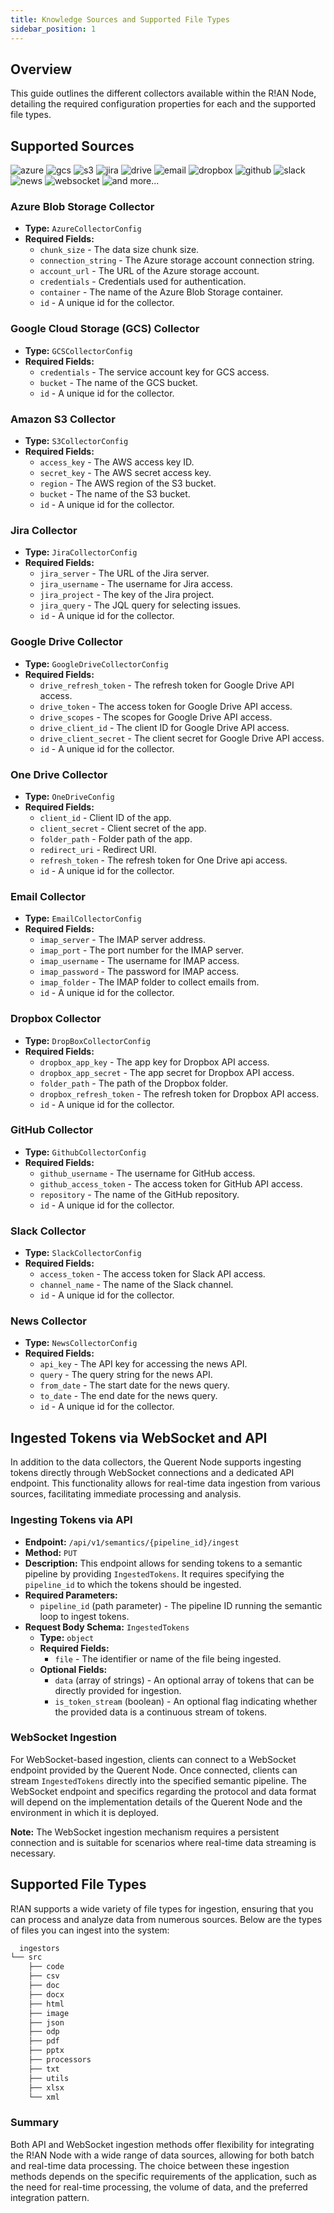 ```yaml
---
title: Knowledge Sources and Supported File Types
sidebar_position: 1
---
```


## Overview

This guide outlines the different collectors available within the R!AN Node, detailing the required configuration properties for each and the supported file types.

## Supported Sources

![azure](../assets/collectors/azure.svg) ![gcs](../assets/collectors/gcs.svg) ![s3](../assets/collectors/aws.svg) ![jira](../assets/collectors/jira.svg) ![drive](../assets/collectors/drive.svg) ![email](../assets/collectors/email.svg) ![dropbox](../assets/collectors/dropbox.svg) ![github](../assets/collectors/github.svg) ![slack](../assets/collectors/slack.svg) ![news](../assets/collectors/news.svg) ![websocket](../assets/collectors/socket.svg) ![and more...](../assets/collectors/and_more.webp)

### Azure Blob Storage Collector

- **Type:** `AzureCollectorConfig`
- **Required Fields:**
  - `chunk_size` -  The data size chunk size. 
  - `connection_string` - The Azure storage account connection string.
  - `account_url` - The URL of the Azure storage account.
  - `credentials` - Credentials used for authentication.
  - `container` - The name of the Azure Blob Storage container.
  - `id` - A unique id for the collector.

### Google Cloud Storage (GCS) Collector

- **Type:** `GCSCollectorConfig`
- **Required Fields:**
  - `credentials` - The service account key for GCS access.
  - `bucket` - The name of the GCS bucket.
  - `id` - A unique id for the collector.

### Amazon S3 Collector

- **Type:** `S3CollectorConfig`
- **Required Fields:**
  - `access_key` - The AWS access key ID.
  - `secret_key` - The AWS secret access key.
  - `region` - The AWS region of the S3 bucket.
  - `bucket` - The name of the S3 bucket.
  - `id` - A unique id for the collector.

### Jira Collector

- **Type:** `JiraCollectorConfig`
- **Required Fields:**
  - `jira_server` - The URL of the Jira server.
  - `jira_username` - The username for Jira access.
  - `jira_project` - The key of the Jira project.
  - `jira_query` - The JQL query for selecting issues.
  - `id` - A unique id for the collector.

### Google Drive Collector

- **Type:** `GoogleDriveCollectorConfig`
- **Required Fields:**
  - `drive_refresh_token` - The refresh token for Google Drive API access.
  - `drive_token` - The access token for Google Drive API access.
  - `drive_scopes` - The scopes for Google Drive API access.
  - `drive_client_id` - The client ID for Google Drive API access.
  - `drive_client_secret` - The client secret for Google Drive API access.
  - `id` - A unique id for the collector.

### One Drive Collector
- **Type:** `OneDriveConfig`
- **Required Fields:**
  - `client_id` - Client ID of the app.
  - `client_secret` - Client secret of the app.
  - `folder_path` - Folder path of the app.
  - `redirect_uri` - Redirect URI.
  - `refresh_token` - The refresh token for One Drive api access.
  - `id` - A unique id for the collector.


### Email Collector

- **Type:** `EmailCollectorConfig`
- **Required Fields:**
  - `imap_server` - The IMAP server address.
  - `imap_port` - The port number for the IMAP server.
  - `imap_username` - The username for IMAP access.
  - `imap_password` - The password for IMAP access.
  - `imap_folder` - The IMAP folder to collect emails from.
  - `id` - A unique id for the collector.

### Dropbox Collector

- **Type:** `DropBoxCollectorConfig`
- **Required Fields:**
  - `dropbox_app_key` - The app key for Dropbox API access.
  - `dropbox_app_secret` - The app secret for Dropbox API access.
  - `folder_path` - The path of the Dropbox folder.
  - `dropbox_refresh_token` - The refresh token for Dropbox API access.
  - `id` - A unique id for the collector.

### GitHub Collector

- **Type:** `GithubCollectorConfig`
- **Required Fields:**
  - `github_username` - The username for GitHub access.
  - `github_access_token` - The access token for GitHub API access.
  - `repository` - The name of the GitHub repository.
  - `id` - A unique id for the collector.

### Slack Collector

- **Type:** `SlackCollectorConfig`
- **Required Fields:**
  - `access_token` - The access token for Slack API access.
  - `channel_name` - The name of the Slack channel.
  - `id` - A unique id for the collector.

### News Collector

- **Type:** `NewsCollectorConfig`
- **Required Fields:**
  - `api_key` - The API key for accessing the news API.
  - `query` - The query string for the news API.
  - `from_date` - The start date for the news query.
  - `to_date` - The end date for the news query.
  - `id` - A unique id for the collector.

## Ingested Tokens via WebSocket and API

In addition to the data collectors, the Querent Node supports ingesting tokens directly through WebSocket connections and a dedicated API endpoint. This functionality allows for real-time data ingestion from various sources, facilitating immediate processing and analysis.

### Ingesting Tokens via API

- **Endpoint:** `/api/v1/semantics/{pipeline_id}/ingest`
- **Method:** `PUT`
- **Description:** This endpoint allows for sending tokens to a semantic pipeline by providing `IngestedTokens`. It requires specifying the `pipeline_id` to which the tokens should be ingested.
- **Required Parameters:**
  - `pipeline_id` (path parameter) - The pipeline ID running the semantic loop to ingest tokens.
- **Request Body Schema:** `IngestedTokens`
  - **Type:** `object`
  - **Required Fields:**
    - `file` - The identifier or name of the file being ingested.
  - **Optional Fields:**
    - `data` (array of strings) - An optional array of tokens that can be directly provided for ingestion.
    - `is_token_stream` (boolean) - An optional flag indicating whether the provided data is a continuous stream of tokens.

### WebSocket Ingestion

For WebSocket-based ingestion, clients can connect to a WebSocket endpoint provided by the Querent Node. Once connected, clients can stream `IngestedTokens` directly into the specified semantic pipeline. The WebSocket endpoint and specifics regarding the protocol and data format will depend on the implementation details of the Querent Node and the environment in which it is deployed.

**Note:** The WebSocket ingestion mechanism requires a persistent connection and is suitable for scenarios where real-time data streaming is necessary.


## Supported File Types

  R!AN supports a wide variety of file types for ingestion, ensuring that you can process and analyze data from numerous sources. Below are the types of files you can ingest into the system:

  ```css
    ingestors
  └── src
      ├── code
      ├── csv
      ├── doc
      ├── docx
      ├── html
      ├── image
      ├── json
      ├── odp
      ├── pdf
      ├── pptx
      ├── processors
      ├── txt
      ├── utils
      ├── xlsx
      └── xml
  ```



### Summary

Both API and WebSocket ingestion methods offer flexibility for integrating the R!AN Node with a wide range of data sources, allowing for both batch and real-time data processing. The choice between these ingestion methods depends on the specific requirements of the application, such as the need for real-time processing, the volume of data, and the preferred integration pattern.
